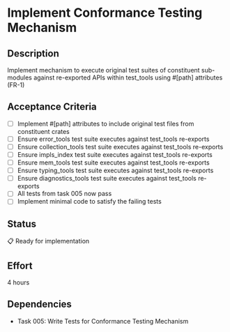 # Implement Conformance Testing Mechanism

## Description
Implement mechanism to execute original test suites of constituent sub-modules against re-exported APIs within test_tools using #[path] attributes (FR-1)

## Acceptance Criteria
- [ ] Implement #[path] attributes to include original test files from constituent crates
- [ ] Ensure error_tools test suite executes against test_tools re-exports
- [ ] Ensure collection_tools test suite executes against test_tools re-exports
- [ ] Ensure impls_index test suite executes against test_tools re-exports
- [ ] Ensure mem_tools test suite executes against test_tools re-exports
- [ ] Ensure typing_tools test suite executes against test_tools re-exports
- [ ] Ensure diagnostics_tools test suite executes against test_tools re-exports
- [ ] All tests from task 005 now pass
- [ ] Implement minimal code to satisfy the failing tests

## Status
📋 Ready for implementation

## Effort
4 hours

## Dependencies
- Task 005: Write Tests for Conformance Testing Mechanism